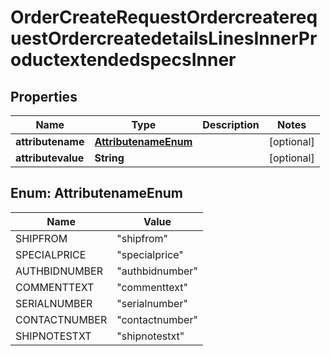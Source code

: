 

# OrderCreateRequestOrdercreaterequestOrdercreatedetailsLinesInnerProductextendedspecsInner


## Properties

| Name | Type | Description | Notes |
|------------ | ------------- | ------------- | -------------|
|**attributename** | [**AttributenameEnum**](#AttributenameEnum) |  |  [optional] |
|**attributevalue** | **String** |  |  [optional] |



## Enum: AttributenameEnum

| Name | Value |
|---- | -----|
| SHIPFROM | &quot;shipfrom&quot; |
| SPECIALPRICE | &quot;specialprice&quot; |
| AUTHBIDNUMBER | &quot;authbidnumber&quot; |
| COMMENTTEXT | &quot;commenttext&quot; |
| SERIALNUMBER | &quot;serialnumber&quot; |
| CONTACTNUMBER | &quot;contactnumber&quot; |
| SHIPNOTESTXT | &quot;shipnotestxt&quot; |



